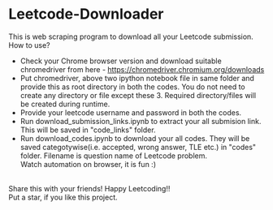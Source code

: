# Leetcode-Downloader

This is web scraping program to download all your Leetcode submission.
<br />
How to use?
- Check your Chrome browser version and download suitable chromedriver from here - https://chromedriver.chromium.org/downloads <br />
- Put chromedriver, above two ipython notebook file in same folder and provide this as root directory in both the codes. You do not need to create any directory or file except these 3. Required directory/files will be created during runtime. <br />
- Provide your leetcode username and password in both the codes.
- Run download_submission_links.ipynb to extract your all submision link. This will be saved in "code_links" folder.
- Run download_codes.ipynb to download your all codes. They will be saved categotywise(i.e. accepted, wrong answer, TLE etc.) in "codes" folder. Filename is question name of Leetcode problem. <br /> 
 Watch automation on browser, it is fun :)

<br />
Share this with your friends! Happy Leetcoding!! <br />
Put a star, if you like this project.
